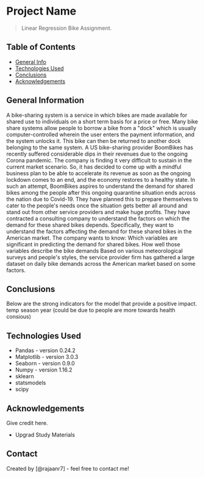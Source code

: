 # Project Name
> Linear Regression Bike Assignment.


## Table of Contents
* [General Info](#general-information)
* [Technologies Used](#technologies-used)
* [Conclusions](#conclusions)
* [Acknowledgements](#acknowledgements)

<!-- You can include any other section that is pertinent to your problem -->

## General Information
A bike-sharing system is a service in which bikes are made available for shared use to individuals on a short term basis for a price or free. Many bike share systems allow people to borrow a bike from a "dock" which is usually computer-controlled wherein the user enters the payment information, and the system unlocks it. This bike can then be returned to another dock belonging to the same system.
A US bike-sharing provider BoomBikes has recently suffered considerable dips in their revenues due to the ongoing Corona pandemic. The company is finding it very difficult to sustain in the current market scenario. So, it has decided to come up with a mindful business plan to be able to accelerate its revenue as soon as the ongoing lockdown comes to an end, and the economy restores to a healthy state.
In such an attempt, BoomBikes aspires to understand the demand for shared bikes among the people after this ongoing quarantine situation ends across the nation due to Covid-19. They have planned this to prepare themselves to cater to the people's needs once the situation gets better all around and stand out from other service providers and make huge profits.
They have contracted a consulting company to understand the factors on which the demand for these shared bikes depends. Specifically, they want to understand the factors affecting the demand for these shared bikes in the American market. The company wants to know:
Which variables are significant in predicting the demand for shared bikes. How well those variables describe the bike demands Based on various meteorological surveys and people's styles, the service provider firm has gathered a large dataset on daily bike demands across the American market based on some factors.

<!-- You don't have to answer all the questions - just the ones relevant to your project. -->

## Conclusions
Below are the strong indicators for the model that provide a positive impact.
    temp
    season
    year (could be due to people are more towards health consious)

<!-- You don't have to answer all the questions - just the ones relevant to your project. -->


## Technologies Used
- Pandas - version 0.24.2
- Matplotlib - version 3.0.3
- Seaborn - version 0.9.0
- Numpy - version 1.16.2
- sklearn
- statsmodels
- scipy

<!-- As the libraries versions keep on changing, it is recommended to mention the version of library used in this project -->

## Acknowledgements
Give credit here.
- Upgrad Study Materials



## Contact
Created by [@rajaanr7] - feel free to contact me!


<!-- Optional -->
<!-- ## License -->
<!-- This project is open source and available under the [... License](). -->

<!-- You don't have to include all sections - just the one's relevant to your project -->